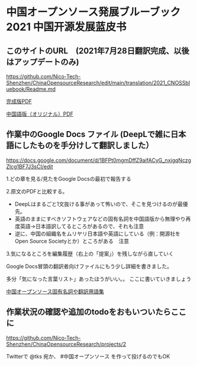 # 中国オープンソース発展ブルーブック 2021 中国开源发展蓝皮书

## このサイトのURL　(2021年7月28日翻訳完成、以後はアップデートのみ)

https://github.com/Nico-Tech-Shenzhen/ChinaOpensourceResearch/edit/main/translation/2021_CNOSSbluebook/Readme.md

[完成版PDF](https://github.com/Nico-Tech-Shenzhen/ChinaOpensourceResearch/blob/main/translation/2021_CNOSSbluebook/2021_ChinaOpenSourceBlueBook_ja.pdf)

[中国語版（オリジナル）PDF](https://github.com/Nico-Tech-Shenzhen/ChinaOpensourceResearch/blob/main/translation/2021_CNOSSbluebook/2021_%E4%B8%AD%E5%9B%BD%E5%BC%80%E6%BA%90%E5%8F%91%E5%B1%95%E8%93%9D%E7%9A%AE%E4%B9%A6.pdf)


##  作業中のGoogle Docs ファイル (DeepLで雑に日本語にしたものを手分けして翻訳しました）

https://docs.google.com/document/d/1BFPt0mgmDffZ9aifACyG_nxjgqNczgZlcg1BF7J3sCI/edit

1.どの章を見る/見たをGoogle Docsの最初で報告する

2.原文のPDFと比較する。

  -  DeepLはまるごと1文抜ける事があって怖いので、そこを見つけるのが最優先。
  -  英語のままにすべきソフトウェアなどの固有名詞を中国語版から無理やり再度英語→日本語訳してるところがあるので、それも注意
  -  逆に、中国の組織名をムリヤリ日本語や英語にしている（例：開源社をOpen Source Societyとか）ところがある　注意

3.気になるところを編集履歴（右上の「提案」）を残しながら直していく

Google Docs冒頭の翻訳者向けファイルにもう少し詳細を書きました。

多分「気になった言葉リスト」あったほうがいい。。
ここに書いていきましょう

[中国オープンソース固有名詞や翻訳用語集](https://docs.google.com/spreadsheets/d/11hnm1ORdUP6BtvaUJo2Ow70VQQ8dU6v1vRaPdzyM_oY/edit#gid=0)



## 作業状況の確認や追加のtodoをおもいついたらここに

https://github.com/Nico-Tech-Shenzhen/ChinaOpensourceResearch/projects/2

Twitterで @tks 宛か、 #中国オープンソース を作って投げるのでもOK
